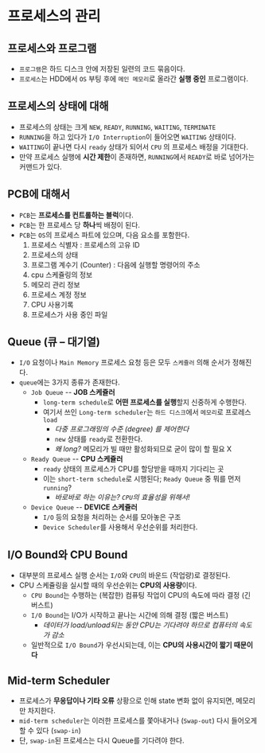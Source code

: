 # 프로세스의 관리

## 프로세스와 프로그램
* `프로그램`은 하드 디스크 안에 저장된 일련의 코드 묶음이다.
* `프로세스`는 HDD에서 `OS` 부팅 후에 `메인 메모리`로 올라간 **실행 중인** 프로그램이다.

## 프로세스의 상태에 대해
* 프로세스의 상태는 크게 `NEW`, `READY`, `RUNNING`, `WAITING`, `TERMINATE`
* `RUNNING`을 하고 있다가 `I/O Interruption`이 들어오면 `WAITING` 상태이다.
* `WAITING`이 끝나면 다시 `ready` 상태가 되어서 `CPU` 의 프로세스 배정을 기대한다.
* 만약 프로세스 실행에 **시간 제한**이 존재하면, `RUNNING`에서 `READY`로 바로 넘어가는 커맨드가 있다.

## PCB에 대해서

* `PCB`는 **프로세스를 컨트롤하는 블럭**이다.
* `PCB`는 한 프로세스 당 **하나**씩 배정이 된다.
* `PCB`는 `OS`의 프로세스 파트에 있으며, 다음 요소를 포함한다.
    1) 프로세스 식별자 : 프로세스의 고유 ID
    2) 프로세스의 상태
    3) 프로그램 계수기 (Counter) : 다음에 실행할 명령어의 주소
    4) cpu 스케쥴링의 정보
    5) 메모리 관리 정보
    6) 프로세스 계정 정보
    7) CPU 사용기록
    8) 프로세스가 사용 중인 파일
    
## Queue (큐 – 대기열)

* `I/O` 요청이나 `Main Memory` 프로세스 요청 등은 모두 `스케쥴러` 의해 순서가 정해진다.
* `queue`에는 3가지 종류가 존재한다.
    * `Job Queue` -- **JOB 스케쥴러**
        * `long-term schedule`로 **어떤 프로세스를 실행**할지 신중하게 수행한다.
        * 여기서 쓰인 `Long-term scheduler`는 `하드 디스크`에서 `메모리`로 프로레스 `load`
            * *다중 프로그래밍의 수준 (degree) 를 제어한다*
            * `new` 상태를 `ready`로 전환한다.
            * *왜 long?* 메모리가 빌 때만 활성화되므로 굳이 많이 할 필요 X
    * `Ready Queue` -- **CPU 스케쥴러**
        * `ready` 상태의 프로세스가 CPU를 할당받을 때까지 기다리는 곳
        * 이는 `short-term schedule`로 시행된다; `Ready Queue` 중 뭐를 먼저 `running`?
            - *바로바로 하는 이유는? `CPU`의 효율성을 위해서!*
    * `Device Queue` -- **DEVICE 스케쥴러**
        * `I/O` 등의 요청을 처리하는 순서를 모아놓은 구조
        * `Device Scheduler`를 사용해서 우선순위를 처리한다.
    
## I/O Bound와 CPU Bound

* 대부분의 프로세스 실행 순서는 `I/O`와 `CPU`의 바운드 (작업량)로 결정된다.
* CPU 스케쥴링을 실시할 때의 우선순위는 **CPU의 사용량**이다.
    * `CPU Bound`는 수행하는 (복잡한) 컴퓨팅 작업이 CPU의 속도에 따라 결정 (긴 버스트)
    * `I/O Bound`는 I/O가 시작하고 끝나는 시간에 의해 결정 (짧은 버스트)
        * _데이터가 load/unload되는 동안 CPU는 기다려야 하므로 컴퓨터의 속도가 감소_
    * 일반적으로 `I/O Bound`가 우선시되는데, 이는 **CPU의 사용시간이 짧기 때문이다**
    
## Mid-term Scheduler

* 프로세스가 **무응답이나 기타 오류** 상황으로 인해 state 변화 없이 유지되면, 메모리만 차지한다.
* `mid-term scheduler`는 이러한 프로세스를 쫓아내거나 (`Swap-out`) 다시 들어오게 할 수 있다 (`swap-in`)
* 단, `swap-in`된 프로세스는 다시 Queue를 기다려야 한다.
